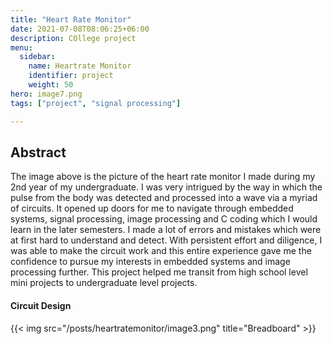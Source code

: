 ```yaml
---
title: "Heart Rate Monitor"
date: 2021-07-08T08:06:25+06:00
description: COllege project
menu:
  sidebar:
    name: Heartrate Monitor
    identifier: project
    weight: 50
hero: image7.png
tags: ["project", "signal processing"]

---
```


## Abstract
The image above is the picture of the heart rate monitor I made during my 2nd year of my undergraduate. I was very intrigued by the way in which the pulse from the body was detected and processed into a wave via a myriad of circuits. It opened up doors for me to navigate through embedded systems, signal processing, image processing and C coding which I would learn in the later semesters. I made a lot of errors and mistakes which were at first hard to understand and detect. With persistent effort and diligence, I was able to make the circuit work and this entire experience gave me the confidence to pursue my interests in embedded systems and image processing further. This project helped me transit from high school level mini projects to undergraduate level projects.

#### Circuit Design
{{< img src="/posts/heartratemonitor/image3.png" title="Breadboard" >}}